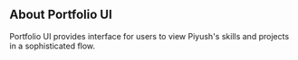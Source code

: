 ## About Portfolio UI

Portfolio UI provides interface for users to view Piyush's skills and projects in a sophisticated flow.